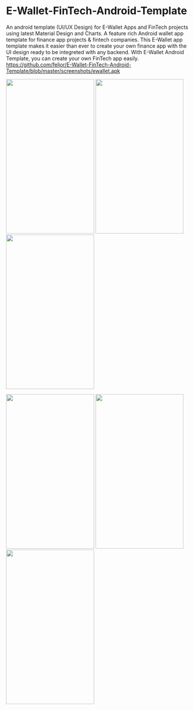 # E-Wallet-FinTech-Android-Template
An android template (UI/UX Design) for E-Wallet Apps and FinTech projects using latest Material Design and Charts.
A feature rich Android wallet app template for finance app projects & fintech companies. This E-Wallet app template makes it easier than ever to create your own finance app with the UI design ready to be integreted with any backend.
With E-Wallet Android Template, you can create your own FinTech app easily.
https://github.com/feljor/E-Wallet-FinTech-Android-Template/blob/master/screenshots/ewallet.apk

<img src="https://github.com/raheez/SingX/blob/master/Snapshots/1_Splash_screen.jpeg" width="240" height="420">    <img src="https://github.com/raheez/SingX/blob/master/Snapshots/2_Home_scren.jpeg" width="240" height="420">    <img src="https://github.com/raheez/SingX/blob/master/Snapshots/3_FinerprintScanning.png" width="240" height="420">


<img src="https://github.com/raheez/SingX/blob/master/Snapshots/4_Login_screen.jpeg" width="240" height="420">    <img src="https://github.com/raheez/SingX/blob/master/Snapshots/5_Dashboard.png" width="240" height="420">    <img src="https://github.com/raheez/SingX/blob/master/Snapshots/6_Add_Reciever.png" width="240" height="420">
